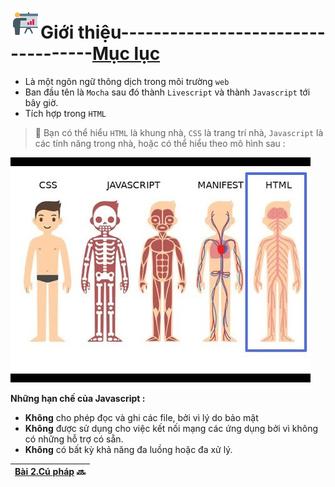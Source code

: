 # ![icons8-training.png](https://raw.githubusercontent.com/Zenfection/Image/master/2021/04/19-18-22-21-icons8-training.png)Giới thiệu-----------------------------------[Mục lục](https://github.com/Zenfection/Javascript)

- Là một ngôn ngữ thông dịch trong môi trường `web`
- Ban đầu tên là `Mocha` sau đó thành `Livescript` và thành `Javascript` tới bây giờ.
- Tích hợp trong `HTML`

> 🚀 Bạn có thể hiểu `HTML` là khung nhà, `CSS` là trang trí nhà, `Javascript` là các tính năng trong nhà, hoặc có thể hiểu theo mô hình sau : 

![hqdefault.jpg](https://raw.githubusercontent.com/Zenfection/Image/master/2021/01/21-19-22-10-hqdefault.jpg)

**Những hạn chế của Javascript :**

- **Không** cho phép đọc và ghi các file, bởi vì lý do bảo mật
- **Không** được sử dụng cho việc kết nối mạng các ứng dụng bởi vì không có những hỗ trợ có sẵn.
- **Không** có bất kỳ khả năng đa luồng hoặc đa xử lý.

| [Bài 2.Cú pháp](https://github.com/Zenfection/Javascript/blob/master/Javascript%20Basic/2.Cuphap.md) 🔜 |
| ------------------------------------------------------------------------------------------------------- |
